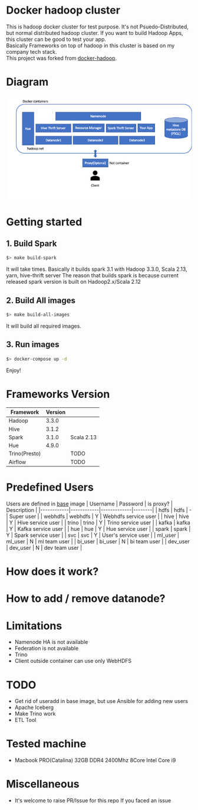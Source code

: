 # Docker hadoop cluster
This is hadoop docker cluster for test purpose. 
It's not Psuedo-Distributed, but normal distributed hadoop cluster. If you want to build Hadoop Apps, this cluster can be good to test your app.  
Basically Frameworks on top of hadoop in this cluster is based on my company tech stack.  
This project was forked from [docker-hadoop](https://github.com/big-data-europe/docker-hadoop).

# Diagram
![Architectur](./docs/images/Architecture.png)

# Getting started
## 1. Build Spark
```bash
$> make build-spark
```
It will take times. Basically it builds spark 3.1 with Hadoop 3.3.0, Scala 2.13, yarn, hive-thrift server
The reason that builds spark is because current released spark version is built on Hadoop2.x/Scala 2.12
## 2. Build All images
```bash
$> make build-all-images
```
It will build all required images.

## 3. Run images
```bash
$> docker-compose up -d
```

Enjoy!

# **Frameworks Version**  
|  Framework      |  Version  |              |
|-----------------|-----------|--------------|
|  Hadoop         |  3.3.0    |              |
|  Hive           |  3.1.2    |              |
|  Spark          |  3.1.0    |  Scala 2.13  |
|  Hue            |  4.9.0    |              |
|  Trino(Presto)  |           |  TODO        | 
|  Airflow        |           |  TODO        |
    

# **Predefined Users**  
Users are defined in [base](./base/Dockerfile) image
|  Username  |  Password  |  is proxy?  |  Description  |
|------------|------------|-------------|--------|
|  hdfs      |  hdfs      |    -        |  Super user  |
|  webhdfs   |  webhdfs   |    Y        | Webhdfs service user |
|  hive      |  hive      |    Y        |  Hive service user  |
|  trino     |  trino     |    Y        |  Trino service user  |
|  kafka     |  kafka     |    Y        |  Kafka service user  |
|  hue       |  hue       |    Y        |  Hue service user  |
|  spark     |  spark     |    Y        |  Spark service user  |
|  svc       |  svc       |    Y        |  User's service user  |
|  ml_user   |  ml_user   |    N        |  ml team user  |
|  bi_user   |  bi_user   |    N        |  bi team user  |
|  dev_user  |  dev_user  |    N        |  dev team user  |


# How does it work?



# How to add / remove datanode?




# Limitations
- Namenode HA is not available
- Federation is not available
- Trino
- Client outside container can use only WebHDFS


# TODO
- Get rid of useradd in base image, but use Ansible for adding new users
- Apache Iceberg
- Make Trino work
- ETL Tool

# Tested machine
- Macbook PRO(Catalina) 32GB DDR4 2400Mhz 8Core Intel Core i9

# Miscellaneous
- It's welcome to raise PR/Issue for this repo If you faced an issue
